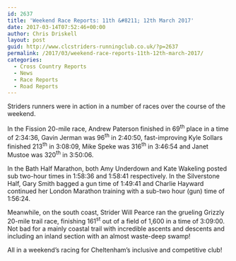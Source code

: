 ```yaml
---
id: 2637
title: 'Weekend Race Reports: 11th &#8211; 12th March 2017'
date: 2017-03-14T07:52:46+00:00
author: Chris Driskell
layout: post
guid: http://www.clcstriders-runningclub.co.uk/?p=2637
permalink: /2017/03/weekend-race-reports-11th-12th-march-2017/
categories:
  - Cross Country Reports
  - News
  - Race Reports
  - Road Reports
---
```

Striders runners were in action in a number of races over the course of the weekend.

In the Fission 20-mile race, Andrew Paterson finished in 69<sup>th</sup> place in a time of 2:34:36, Gavin Jerman was 96<sup>th</sup> in 2:40:50, fast-improving Kyle Sollars finished 213<sup>th</sup> in 3:08:09, Mike Speke was 316<sup>th</sup> in 3:46:54 and Janet Mustoe was 320<sup>th</sup> in 3:50:06.

In the Bath Half Marathon, both Amy Underdown and Kate Wakeling posted sub two-hour times in 1:58:36 and 1:58:41 respectively. In the Silverstone Half, Gary Smith bagged a gun time of 1:49:41 and Charlie Hayward continued her London Marathon training with a sub-two hour (gun) time of 1:56:24.

Meanwhile, on the south coast, Strider Will Pearce ran the grueling Grizzly 20-mile trail race, finishing 161<sup>st</sup> out of a field of 1,600 in a time of 3:09:00. Not bad for a mainly coastal trail with incredible ascents and descents and including an inland section with an almost waste-deep swamp!

All in a weekend’s racing for Cheltenham’s inclusive and competitive club!
